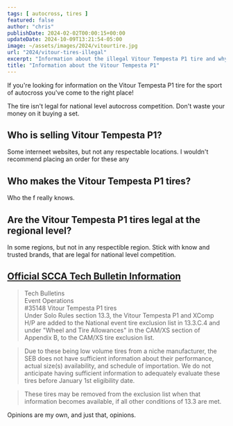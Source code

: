 ```yaml
---
tags: [ autocross, tires ]
featured: false
author: "chris"
publishDate: 2024-02-02T00:00:15+00:00
updateDate: 2024-10-09T13:21:54-05:00
image: ~/assets/images/2024/vitourtire.jpg
url: "2024/vitour-tires-illegal"
excerpt: "Information about the illegal Vitour Tempesta P1 tire and why they shouldn't be used"
title: "Information about the Vitour Tempesta P1"
---
```


If you're looking for information on the Vitour Tempesta P1 tire for the sport of autocross you've come to the right place!

The tire isn't legal for national level autocross competition. Don't waste your money on it buying a set. 

## Who is selling Vitour Tempesta P1?
Some interneet websites, but not any respectable locations. I wouldn't recommend placing an order for these any

## Who makes the Vitour Tempesta P1 tires?
Who the f really knows. 

## Are the Vitour Tempesta P1 tires legal at the regional level?
In some regions, but not in any respectible region. Stick with know and trusted brands, that are legal for national level competition. 


## [Official SCCA Tech Bulletin Information](https://cdn.connectsites.net/user_files/scca/downloads/000/070/227/seb_10_28_23mt.pdf?1700513108)

> Tech Bulletins  
> Event Operations  
> #35148 Vitour Tempesta P1 tires  
> Under Solo Rules section 13.3, the Vitour Tempesta P1 and XComp H/P are added to the National event tire exclusion list in 13.3.C.4 and under "Wheel and Tire Allowances" in the CAM/XS section of Appendix B, to the CAM/XS tire exclusion list.  

> Due to these being low volume tires from a niche manufacturer, the SEB does not have sufficient information about their performance, actual size(s) availability, and schedule of importation. We do not anticipate having sufficient information to adequately evaluate these tires before January 1st eligibility date.  

> These tires may be removed from the exclusion list when that information becomes available, if all other conditions of 13.3 are met.


Opinions are my own, and just that, opinions.
